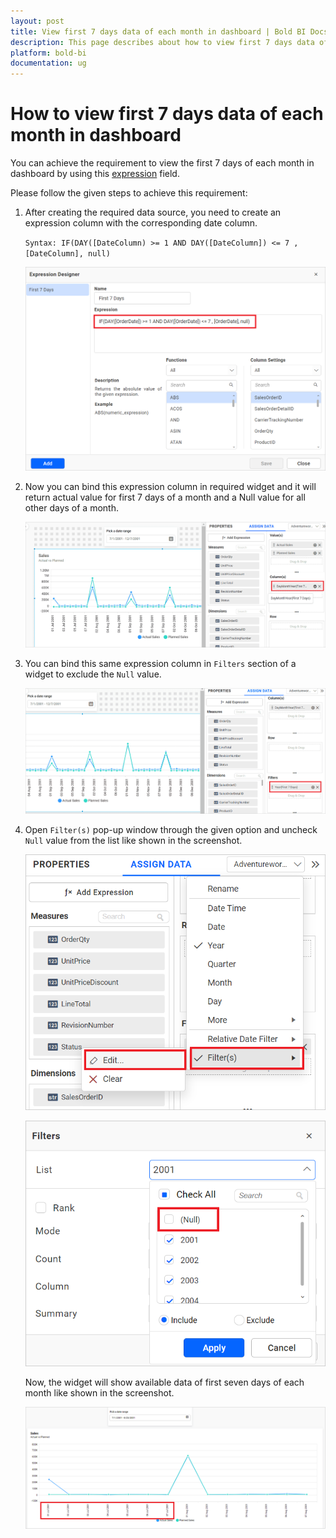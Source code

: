```yaml
---
layout: post
title: View first 7 days data of each month in dashboard | Bold BI Docs
description: This page describes about how to view first 7 days data of each month in a dashboard by creating an expression field for the data source in Bold BI designer.
platform: bold-bi
documentation: ug
---
```

# How to view first 7 days data of each month in dashboard

You can achieve the requirement to view the first 7 days of each month in dashboard by using this [expression](https://help.boldbi.com/embedded-bi/working-with-data-source/transforming-data/configuring-expression-columns/) field.

Please follow the given steps to achieve this requirement:
1. After creating the required data source, you need to create an expression column with the corresponding date column.

    `Syntax: IF(DAY([DateColumn) >= 1 AND DAY([DateColumn]) <= 7 , [DateColumn], null)`
 
    ![First Seven Days Expression](/static/assets/embedded/faq/images/first-sevendays-expression.png#width=545.5px;height=370.289px)

2. Now you can bind this expression column in required widget and it will return actual value for first 7 days of a month and a Null value for all other days of a month.

    ![Configure Widget with Created Expression](/static/assets/embedded/faq/images/configure-widget-with-created-expression.png)

3. You can bind this same expression column in `Filters` section of a widget to exclude the `Null` value.

    ![Bind Expression in Filer Section](/static/assets/embedded/faq/images/bind-expression-in-filter-section.png)

4. Open `Filter(s)` pop-up window through the given option and uncheck `Null` value from the list like shown in the screenshot.

    ![Open Filter Window](/static/assets/embedded/faq/images/open-filter-window.png#width=400px;height=350px)

    ![Filter Null Value](/static/assets/embedded/faq/images/filter-null-value.png#width=370.938px;height=303.539px)    

    Now, the widget will show available data of first seven days of each month like shown in the screenshot.

    ![Widget Render with First Seven Days](/static/assets/embedded/faq/images/widget-render-with-first-seven-days-of-a-month.png)    
